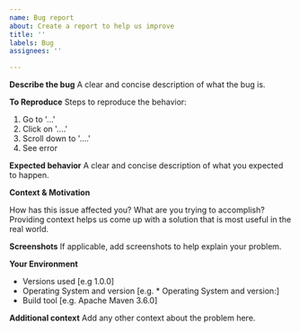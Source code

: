 ```yaml
---
name: Bug report
about: Create a report to help us improve
title: ''
labels: Bug
assignees: ''

---
```


**Describe the bug**
A clear and concise description of what the bug is.

**To Reproduce**
Steps to reproduce the behavior:
1. Go to '...'
2. Click on '....'
3. Scroll down to '....'
4. See error

**Expected behavior**
A clear and concise description of what you expected to happen.

**Context & Motivation**

How has this issue affected you? What are you trying to accomplish? Providing context helps us come up with a solution that is most useful in the real world.

**Screenshots**
If applicable, add screenshots to help explain your problem.

**Your Environment**
 - Versions used [e.g 1.0.0]
 - Operating System and version [e.g. * Operating System and version:]
 - Build tool [e.g. Apache Maven 3.6.0]

**Additional context**
Add any other context about the problem here.
